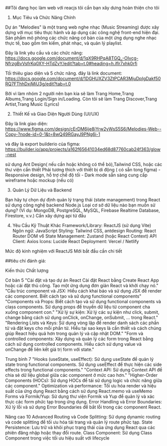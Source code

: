 ##Tôi đang học làm web với reacjs tôi cần bạn xây dưng hoàn thiện cho tôi
1. Mục Tiêu và Chức Năng Chính

Dự án "Melodies" là một trang web nghe nhạc (Music Streaming) được xây dựng với mục tiêu thực hành và áp dụng các công nghệ front-end hiện đại. Sản phẩm mô phỏng các chức năng cơ bản của một ứng dụng nghe nhạc thực tế, bao gồm tìm kiếm, phát nhạc, và quản lý playlist.

Đây là link yêu cầu và các chức năng: 
https://docs.google.com/document/d/1qX9RHPqA8TGQ_-OIvcg-NfrzgBvVsfrKq0XY-HTdZvY/edit?tab=t.0#heading=h.iflr7xhk0rfi

Tối thiêu giao diện và 5 chức năng. đây là link document:
https://docs.google.com/document/d/1DGHUXZV3ZtPCAR3MjuDpIgDakf50RQ7FThhDxjMiU3g/edit?tab=t.0

Bởi vì làm nhóm 2 người nên bạn kia sẽ làm Trang Home,Trang Albums,Trang Login/Sign in/Loading. Còn tôi sẽ làm Trang Discover,Trang Artist,Trang Music (Lyrics)

2. Thiết Kế và Giao Diện Người Dùng (UI/UX)

Đây là link giao diện: 
https://www.figma.com/design/cErDM6ije8iYrw2yWsS5S6/Melodies-Web--Copy-?node-id=0-1&t=8wQ49RGayJ9PNg6i-1

và đây là export builderio của figma: 
https://builder.io/app/projects/a162f65641034ed68d87760cab24f363/glow-nest

sử dụng Ant Design( nếu cần hoặc không có thể bỏ),Tailwind CSS, hoặc các thư viện cần thiết
Phải tương thích với thiết bị di động ( có sẵn tong figma) - Responsive design, hỗ trợ chế độ tối - Dark mode
sẵn sàng cung cấp wireframe hoặc mockup (nếu có)

3. Quản Lý Dữ Liệu và Backend

Bạn hãy tự chọn dự định quản lý trạng thái (state management) trong React
sử dụng công nghệ backend Node.js
Loại cơ sở dữ liệu nào bạn muốn sử dụng? (Ví dụ: MongoDB, PostgreSQL, MySQL, Firebase Realtime Database, Firestore, v.v.)
Cần xây dựng api từ đầu

4. Yêu Cầu Kỹ Thuật Khác
Framework/Library: ReactJS (sử dụng Vite)
Ngôn ngữ: JavaScript
Styling: Tailwind CSS, antdesign
Routing: React Router DOM v6
State Management: Zustand (hoặc React Context)
API Client: Axios
Icons: Lucide React
Deployment: Vercel / Netlify

Mức độ kinh nghiệm với ReactJS Mới bắt đầu cần chi tiết

##tiêu chí đánh giá:

Kiến thức Chất lượng

Cơ bản
5
"Cài đặt và tạo dự án React
Cài đặt React bằng Create React App hoặc cài đặt thủ công.
Tạo một ứng dụng đơn giản React và khởi chạy nó."
"Cấu trúc component và JSX: Hiểu cách khai báo và sử dụng JSX để render các component.
Biết cách tạo và sử dụng functional components"
"Components và Props: Biết cách tạo và sử dụng functional components và class components.
Sử dụng props để truyền dữ liệu từ component cha xuống component con."
"Xử lý sự kiện:
Xử lý các sự kiện như click, submit, change bằng cách sử dụng onClick, onChange, onSubmit, ... trong React."
"Rendering Lists và Keys: Sử dụng vòng lặp để render danh sách các phần tử và đặt keys cho mỗi phần tử.
Hiểu tại sao keys là cần thiết và cách chúng giúp React hiệu quả hơn trong quản lý và cập nhật DOM."
"Form và controlled components: Xây dựng và quản lý các form trong React bằng cách sử dụng controlled components.
Hiểu cách sử dụng value và onChange để liên kết giá trị form với state."

Trung bình
7
"Hooks (useState, useEffect):
Sử dụng useState để quản lý state trong functional components.
Sử dụng useEffect để thực hiện các side effects trong functional components."
"Context API:
Sử dụng Context API để chia sẻ dữ liệu global giữa các component ở mức cao hơn."
"Higher-Order Components (HOCs):
Sử dụng HOCs để tái sử dụng logic và chức năng giữa các component."
Optimization và performance: Tối ưu hóa render và hiệu suất của ứng dụng React bằng cách sử dụng React.memo và useMemo
Forms và Formik/Yup: Sử dụng thư viện Formik và Yup để quản lý và xác thực các form phức tạp trong ứng dụng.
Error Handling và Error Boundaries: Xử lý lỗi và sử dụng Error Boundaries để bắt lỗi trong các component React.

Nâng cao
10
Advanced Routing và Code Splitting: Sử dụng dynamic routing và code splitting để tối ưu hóa tải trang và quản lý route phức tạp.
State Persistence: Lưu trữ và khôi phục trạng thái của ứng dụng React qua các phiên đăng nhập hoặc thay đổi route.
Class Component: Sử dụng Class Component trong việc tối ưu hiệu suất với lifecycle
